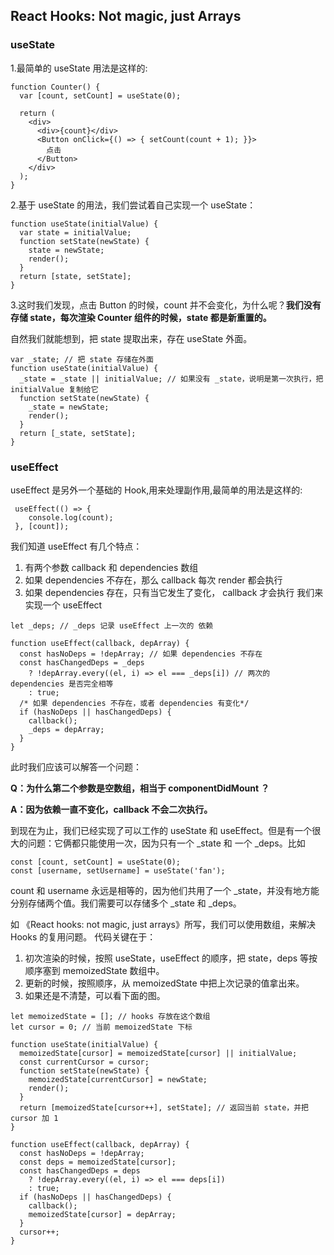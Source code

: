 ## React Hooks: Not magic, just Arrays

### useState

1.最简单的 useState 用法是这样的:

```
function Counter() {
  var [count, setCount] = useState(0);

  return (
    <div>
      <div>{count}</div>
      <Button onClick={() => { setCount(count + 1); }}>
        点击
      </Button>
    </div>
  );
}
```

2.基于 useState 的用法，我们尝试着自己实现一个 useState：

```
function useState(initialValue) {
  var state = initialValue;
  function setState(newState) {
    state = newState;
    render();
  }
  return [state, setState];
}
```

3.这时我们发现，点击 Button 的时候，count 并不会变化，为什么呢？**我们没有存储 state，每次渲染 Counter 组件的时候，state 都是新重置的。**

自然我们就能想到，把 state 提取出来，存在 useState 外面。

```
var _state; // 把 state 存储在外面
function useState(initialValue) {
  _state = _state || initialValue; // 如果没有 _state，说明是第一次执行，把 initialValue 复制给它
  function setState(newState) {
    _state = newState;
    render();
  }
  return [_state, setState];
}
```

### useEffect

useEffect 是另外一个基础的 Hook,用来处理副作用,最简单的用法是这样的:

```
 useEffect(() => {
    console.log(count);
 }, [count]);
```

我们知道 useEffect 有几个特点：

1. 有两个参数 callback 和 dependencies 数组
2. 如果 dependencies 不存在，那么 callback 每次 render 都会执行
3. 如果 dependencies 存在，只有当它发生了变化， callback 才会执行
   我们来实现一个 useEffect

```
let _deps; // _deps 记录 useEffect 上一次的 依赖

function useEffect(callback, depArray) {
  const hasNoDeps = !depArray; // 如果 dependencies 不存在
  const hasChangedDeps = _deps
    ? !depArray.every((el, i) => el === _deps[i]) // 两次的 dependencies 是否完全相等
    : true;
  /* 如果 dependencies 不存在，或者 dependencies 有变化*/
  if (hasNoDeps || hasChangedDeps) {
    callback();
    _deps = depArray;
  }
}
```

此时我们应该可以解答一个问题：

**Q：为什么第二个参数是空数组，相当于 componentDidMount ？**

**A：因为依赖一直不变化，callback 不会二次执行。**

到现在为止，我们已经实现了可以工作的 useState 和 useEffect。但是有一个很大的问题：它俩都只能使用一次，因为只有一个 \_state 和 一个 \_deps。比如

```
const [count, setCount] = useState(0);
const [username, setUsername] = useState('fan');
```

count 和 username 永远是相等的，因为他们共用了一个 \_state，并没有地方能分别存储两个值。我们需要可以存储多个 \_state 和 \_deps。

如 《React hooks: not magic, just arrays》所写，我们可以使用数组，来解决 Hooks 的复用问题。
代码关键在于：

1. 初次渲染的时候，按照 useState，useEffect 的顺序，把 state，deps 等按顺序塞到 memoizedState 数组中。
2. 更新的时候，按照顺序，从 memoizedState 中把上次记录的值拿出来。
3. 如果还是不清楚，可以看下面的图。

```
let memoizedState = []; // hooks 存放在这个数组
let cursor = 0; // 当前 memoizedState 下标

function useState(initialValue) {
  memoizedState[cursor] = memoizedState[cursor] || initialValue;
  const currentCursor = cursor;
  function setState(newState) {
    memoizedState[currentCursor] = newState;
    render();
  }
  return [memoizedState[cursor++], setState]; // 返回当前 state，并把 cursor 加 1
}

function useEffect(callback, depArray) {
  const hasNoDeps = !depArray;
  const deps = memoizedState[cursor];
  const hasChangedDeps = deps
    ? !depArray.every((el, i) => el === deps[i])
    : true;
  if (hasNoDeps || hasChangedDeps) {
    callback();
    memoizedState[cursor] = depArray;
  }
  cursor++;
}
```
